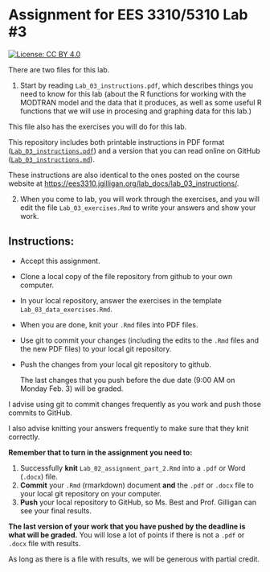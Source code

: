 # Assignment for EES 3310/5310 Lab #3

[![License: CC BY 4.0](https://img.shields.io/badge/License-CC%20BY%204.0-lightgrey.svg)](https://creativecommons.org/licenses/by/4.0/)

There are two files for this lab.

1. Start by reading `Lab_03_instructions.pdf`, which describes things you need
to know for this lab (about the R functions for working with the MODTRAN model
and the data that it produces, as well as some useful R functions that we will
use in procesing and graphing data for this lab.)

This file also has the exercises you will do for this lab.

This repository includes both printable instructions in PDF format
([`Lab_03_instructions.pdf`](Lab_03_instructions.pdf)) and a version that you can 
read online on GitHub ([`Lab_03_instructions.md`](Lab_03_instructions.md)).

These instructions are also identical to the ones posted on the course website
at <https://ees3310.jgilligan.org/lab_docs/lab_03_instructions/>.

2. When you come to lab, you will work through the exercises, and you will
edit the file `Lab_03_exercises.Rmd` to write your answers and show your
work.

## Instructions:

* Accept this assignment.
* Clone a local copy of the file repository from github to your
  own computer.
* In your local repository, answer the exercises in the template
  `Lab_03_data_exercises.Rmd`.
* When you are done, knit your `.Rmd` files into PDF files.
* Use git to commit your changes (including the edits to the `.Rmd` files
  and the new PDF files) to your local git repository.
* Push the changes from your local git repository to github.

  The last changes that you push before the due date 
  (9:00 AM on Monday Feb. 3) will be graded.

I advise using git to commit changes frequently as you work and push those 
commits to GitHub.

I also advise knitting your answers frequently to make sure that they 
knit correctly.

**Remember that to turn in the assignment you need to:**

1. Successfully **knit** `Lab_02_assignment_part_2.Rmd` into a `.pdf` or 
   Word (`.docx`) file. 
2. **Commit** your `.Rmd` (rmarkdown) document **and** the `.pdf` or `.docx` 
   file to your local git repository on your computer.
3. **Push** your local repository to GitHub, so Ms. Best and Prof. Gilligan 
   can see your final results.

**The last version of your work that you have pushed by the deadline is what 
will be graded.**
You will lose a lot of points if there is not a `.pdf` or `.docx` file with 
results.

As long as there is a file with results, we will be generous with partial 
credit.


